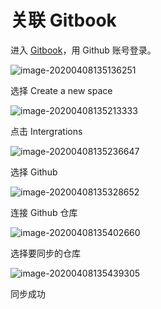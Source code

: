 # 关联 Gitbook

进入 [Gitbook](https://www.gitbook.com/)，用 Github 账号登录。

![image-20200408135136251](C:\Users\sxmt\AppData\Roaming\Typora\typora-user-images\image-20200408135136251.png)

选择 Create a new space

![image-20200408135213333](C:\Users\sxmt\AppData\Roaming\Typora\typora-user-images\image-20200408135213333.png)

点击 Intergrations

![image-20200408135236647](C:\Users\sxmt\AppData\Roaming\Typora\typora-user-images\image-20200408135236647.png)

选择 Github

![image-20200408135328652](C:\Users\sxmt\AppData\Roaming\Typora\typora-user-images\image-20200408135328652.png)

连接 Github 仓库

![image-20200408135402660](C:\Users\sxmt\AppData\Roaming\Typora\typora-user-images\image-20200408135402660.png)

选择要同步的仓库

![image-20200408135439305](C:\Users\sxmt\AppData\Roaming\Typora\typora-user-images\image-20200408135439305.png)

同步成功